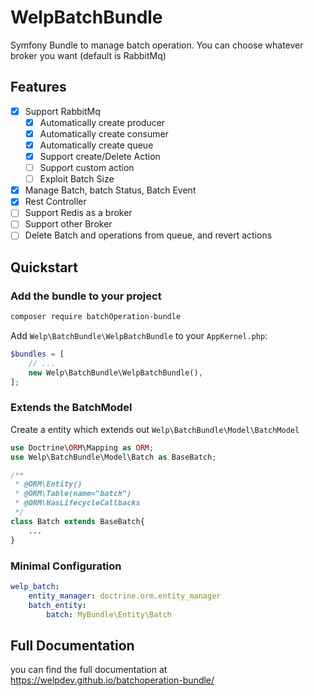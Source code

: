 # WelpBatchBundle

Symfony Bundle to manage batch operation. You can choose whatever broker you want (default is RabbitMq)

## Features

- [x] Support RabbitMq
    - [x] Automatically create producer
    - [x] Automatically create consumer
    - [x] Automatically create queue
    - [x] Support create/Delete Action
    - [ ] Support custom action
    - [ ] Exploit Batch Size
- [x] Manage Batch, batch Status, Batch Event
- [x] Rest Controller
- [ ] Support Redis as a broker
- [ ] Support other Broker
- [ ] Delete Batch and operations from queue, and revert actions

## Quickstart

### Add the bundle to your project

```bash
composer require batchOperation-bundle
```

Add `Welp\BatchBundle\WelpBatchBundle` to your `AppKernel.php`:

```php
$bundles = [
    // ...
    new Welp\BatchBundle\WelpBatchBundle(),
];
```
### Extends the BatchModel

Create a entity which extends out `Welp\BatchBundle\Model\BatchModel`

```php
use Doctrine\ORM\Mapping as ORM;
use Welp\BatchBundle\Model\Batch as BaseBatch;

/**
 * @ORM\Entity()
 * @ORM\Table(name="batch")
 * @ORM\HasLifecycleCallbacks
 */
class Batch extends BaseBatch{
    ...
}
```

### Minimal Configuration

```yaml
welp_batch:
    entity_manager: doctrine.orm.entity_manager
    batch_entity:
        batch: MyBundle\Entity\Batch
```

## Full Documentation

you can find the full documentation at <https://welpdev.github.io/batchoperation-bundle/>
